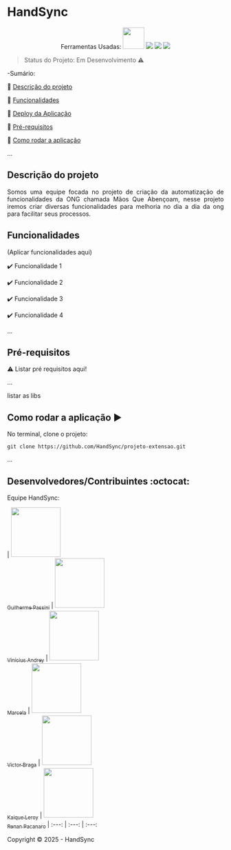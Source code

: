 <h1>HandSync</h1> 

<p align="center">
  Ferramentas Usadas:
  <img width="50" height="50" src="https://cdn.jsdelivr.net/gh/devicons/devicon@latest/icons/java/java-original.svg" />
  <img src="https://cdn.jsdelivr.net/gh/devicons/devicon@latest/icons/html5/html5-original.svg" />
  <img src="https://cdn.jsdelivr.net/gh/devicons/devicon@latest/icons/amazonwebservices/amazonwebservices-original-wordmark.svg" />
  <img src="https://cdn.jsdelivr.net/gh/devicons/devicon@latest/icons/css3/css3-original.svg" />

</p>

> Status do Projeto: Em Desenvolvimento :warning:

-Sumário:

:small_blue_diamond: [Descrição do projeto](#descrição-do-projeto)

:small_blue_diamond: [Funcionalidades](#funcionalidades)

:small_blue_diamond: [Deploy da Aplicação](#deploy-da-aplicação-dash)

:small_blue_diamond: [Pré-requisitos](#pré-requisitos)

:small_blue_diamond: [Como rodar a aplicação](#como-rodar-a-aplicação-arrow_forward)

... 

## Descrição do projeto 

<p align="justify">
  Somos uma equipe focada no projeto de criação da automatização de funcionalidades da ONG chamada Mãos Que Abençoam, nesse projeto iremos criar diversas funcionalidades para melhoria no dia a dia da ong para facilitar seus processos.
</p>

## Funcionalidades

(Aplicar funcionalidades aqui)

:heavy_check_mark: Funcionalidade 1  

:heavy_check_mark: Funcionalidade 2  

:heavy_check_mark: Funcionalidade 3  

:heavy_check_mark: Funcionalidade 4  


... 



## Pré-requisitos

:warning: Listar pré requisitos aqui!

...

listar as libs

## Como rodar a aplicação :arrow_forward:

No terminal, clone o projeto: 

```
git clone https://github.com/HandSync/projeto-extensao.git
```

... 

## Desenvolvedores/Contribuintes :octocat:

Equipe HandSync:

| [<img src="https://avatars.githubusercontent.com/u/160806285?v=4" width=115><br><sub>Guilherme Passini</sub>](https://github.com/GuilhermePassini) |  [<img src="https://avatars.githubusercontent.com/u/160178500?v=4" width=115><br><sub>Vinícius Andrey</sub>](https://github.com/ViniciusAndrey) |  [<img src="https://avatars.githubusercontent.com/u/160897708?v=4" width=115><br><sub>Marcela</sub>](https://github.com/MarcelaGTO) | [<img src="https://avatars.githubusercontent.com/u/160863794?v=4" width=115><br><sub>Victor Braga</sub>](https://github.com/victorbrga) | [<img src="https://avatars.githubusercontent.com/u/160753432?v=4" width=115><br><sub>Kaique Leroy</sub>](https://github.com/Kaique-Leroy) | [<img src="https://avatars.githubusercontent.com/u/160833437?v=4" width=115><br><sub>Renan Pacanaro</sub>](https://github.com/RenanPacanaro)
| :---: | :---: | :---: 


Copyright :copyright: 2025 - HandSync
